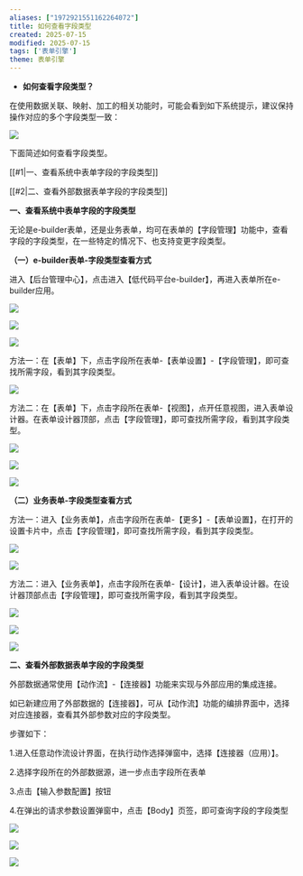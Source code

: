 ```yaml
---
aliases: ["1972921551162264072"]
title: 如何查看字段类型
created: 2025-07-15
modified: 2025-07-15
tags: ['表单引擎']
theme: 表单引擎
---
```


- **如何查看字段类型？**

在使用数据关联、映射、加工的相关功能时，可能会看到如下系统提示，建议保持操作对应的多个字段类型一致：

![](f6bb30440e18a68fbd55e9107d1a59cf.jpg)

下面简述如何查看字段类型。

[[#1|一、查看系统中表单字段的字段类型]]

[[#2|二、查看外部数据表单字段的字段类型]]

**一、查看系统中表单字段的字段类型**

无论是e-builder表单，还是业务表单，均可在表单的【字段管理】功能中，查看字段的字段类型，在一些特定的情况下、也支持变更字段类型。

**（一）e-builder表单-字段类型查看方式**

进入【后台管理中心】，点击进入【低代码平台e-builder】，再进入表单所在e-builder应用。

![](296da3a21b7ca8da53ddd917e06c283f.jpg)

![](c4898fc9d0284267875333e37e0e76f3.jpg)

![](28304dc83703b2205268dd2431b0598d.jpg)

方法一：在【表单】下，点击字段所在表单-【表单设置】-【字段管理】，即可查找所需字段，看到其字段类型。

![](7754e5e44a73f83934a4fc54ea51ef65.jpg)

方法二：在【表单】下，点击字段所在表单-【视图】，点开任意视图，进入表单设计器。在表单设计器顶部，点击【字段管理】，即可查找所需字段，看到其字段类型。

![](cb81280abbb093becf2b86e89a4fe72a.jpg)

![](3c2b8b1414b642c0d5e58a9e51796a69.jpg)

![](12bcf8a675177e43d4bdb2daef5cc9bd.jpg)

**（二）业务表单-字段类型查看方式**

方法一：进入【业务表单】，点击字段所在表单-【更多】-【表单设置】，在打开的设置卡片中，点击【字段管理】，即可查找所需字段，看到其字段类型。

![](87402aea9ff35f489cfc88a9a1e8dc3b.jpg)

![](bf0b1baa2afd8092af72edf1687e3e4c.jpg)

方法二：进入【业务表单】，点击字段所在表单-【设计】，进入表单设计器。在设计器顶部点击【字段管理】，即可查找所需字段，看到其字段类型。

![](fa8f92b8df570963543ff6deaba72f27.jpg)

![](57214dc9b033c220317a43720239bc77.jpg)

![](94ff2fcad3606f3536a4f3f7531d2c8e.jpg)

**二、查看外部数据表单字段的字段类型**

外部数据通常使用【动作流】-【连接器】功能来实现与外部应用的集成连接。

如已新建应用了外部数据的【连接器】，可从【动作流】功能的编排界面中，选择对应连接器，查看其外部参数对应的字段类型。

步骤如下：

1.进入任意动作流设计界面，在执行动作选择弹窗中，选择【连接器（应用）】。

2.选择字段所在的外部数据源，进一步点击字段所在表单

3.点击【输入参数配置】按钮

4.在弹出的请求参数设置弹窗中，点击【Body】页签，即可查询字段的字段类型

![](0d422d233bbffaa0a6e3bea68cd415d6.jpg)

![](c90dc4d401a905bf594ed650e3ae5cd0.jpg)

![](5833a330a8c2c48e6b14451724c540e1.jpg)